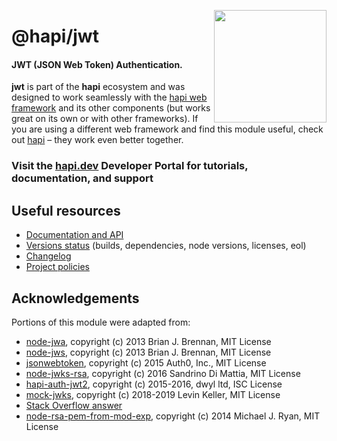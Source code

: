 <a href="http://hapijs.com"><img src="https://raw.githubusercontent.com/hapijs/assets/master/images/family.png" width="180px" align="right" /></a>

# @hapi/jwt

#### JWT (JSON Web Token) Authentication.
**jwt** is part of the **hapi** ecosystem and was designed to work seamlessly with the [hapi web framework](https://hapi.dev) and its other components (but works great on its own or with other frameworks). If you are using a different web framework and find this module useful, check out [hapi](https://hapi.dev) – they work even better together.

### Visit the [hapi.dev](https://hapi.dev) Developer Portal for tutorials, documentation, and support

## Useful resources

- [Documentation and API](https://hapi.dev/family/jwt/)
- [Versions status](https://hapi.dev/resources/status/#jwt) (builds, dependencies, node versions, licenses, eol)
- [Changelog](https://hapi.dev/family/jwt/changelog/)
- [Project policies](https://hapi.dev/policies/)

## Acknowledgements

Portions of this module were adapted from:

- [node-jwa](https://github.com/brianloveswords/node-jwa), copyright (c) 2013 Brian J. Brennan, MIT License
- [node-jws](https://github.com/brianloveswords/node-jws), copyright (c) 2013 Brian J. Brennan, MIT License
- [jsonwebtoken](https://github.com/auth0/node-jsonwebtoken), copyright (c) 2015 Auth0, Inc., MIT License
- [node-jwks-rsa](https://github.com/auth0/node-jwks-rsa), copyright (c) 2016 Sandrino Di Mattia, MIT License
- [hapi-auth-jwt2](https://github.com/dwyl/hapi-auth-jwt2), copyright (c) 2015-2016, dwyl ltd, ISC License
- [mock-jwks](https://github.com/Levino/mock-jwks), copyright (c) 2018-2019 Levin Keller, MIT License
- [Stack Overflow answer](http://stackoverflow.com/questions/18835132/xml-to-pem-in-node-js)
- [node-rsa-pem-from-mod-exp](https://github.com/tracker1/node-rsa-pem-from-mod-exp), copyright (c) 2014 Michael J. Ryan, MIT License
